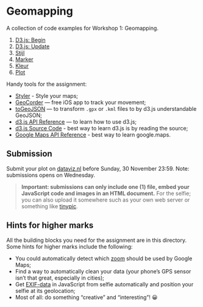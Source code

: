 # Geomapping

A collection of code examples for Workshop 1: Geomapping.

1. [D3.js: Begin](d3-simpel.html)
2. [D3.js: Update](d3-update.html)
3. [Stijl](stijl.html)
4. [Marker](marker.html)
5. [Kleur](kleur.html)
6. [Plot](plot.html)

Handy tools for the assignment:

- [Styler](http://gmaps-samples-v3.googlecode.com/svn/trunk/styledmaps/wizard/index.html) - Style your maps;
- [GeoCorder](https://www.cocoanetics.com/apps/geocorder/) — free iOS app to track your movement;
- [toGeoJSON](http://mapbox.github.io/togeojson/) — to transform `.gpx` or `.kml` files to by d3.js understandable GeoJSON;
- [d3.js API Reference](https://github.com/mbostock/d3/wiki/API-Reference) — to learn how to use d3.js;
- [d3.js Source Code](https://github.com/mbostock/d3/tree/master/src) - best way to learn d3.js is by reading the source;
- [Google Maps API Reference](https://developers.google.com/maps/documentation/javascript/reference) - best way to learn google.maps.

## Submission

Submit your plot on [dataviz.nl](http://dataviz.nl) before Sunday, 30 November 23:59. Note: submissions opens on Wednesday.

> **Important: submissions can only include one (1) file, embed your JavaScript code and images in an HTML document.**
> For the selfie; you can also upload it somewhere such as your own web server or something like [tinypic](http://tinypic.com).

## Hints for higher marks

All the building blocks you need for the assignment are in this directory. Some hints for higher marks include the following:

- You could automatically detect which [zoom](plot.js#L697) should be used by Google Maps;
- Find a way to automatically clean your data (your phone’s GPS sensor isn’t that great, especially in cities);
- Get [EXIF-data](http://en.wikipedia.org/wiki/Exchangeable_image_file_format) in JavaScript from selfie automatically and position your selfie at its geolocation;
- Most of all: do something “creative” and “interesting”! :grinning:
